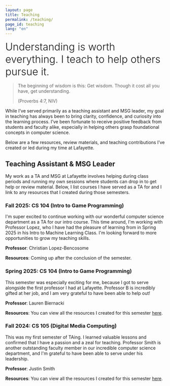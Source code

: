 ```yaml
---
layout: page
title: Teaching
permalink: /teaching/
page_id: teaching
lang: "en"
---
```


<div style="font-size: 2rem; font-weight: 300; margin-bottom: 1rem;">
Understanding is worth everything. I teach to help others pursue it.
</div>

> The beginning of wisdom is this: Get wisdom.
> Though it cost all you have, get understanding.
>
> (Proverbs 4:7, NIV)

While I’ve served primarily as a teaching assistant and MSG leader, my goal in teaching has always been to bring
clarity,
confidence, and curiosity into the learning process. I’ve been fortunate to receive positive feedback from students and
faculty alike, especially in helping others grasp foundational concepts in computer science.

Below are a few resources, review materials, and teaching contributions I’ve created or led during my time at Lafayette.

## Teaching Assistant & MSG Leader

My work as a TA and MSG at Lafayette involves helping during class periods and running my own sessions where students
can drop in to get help or review material. Below, I list courses I have served as a TA for and I link to any resources
that I created during those semesters.

### Fall 2025: CS 104 (Intro to Game Programming)

I'm super excited to continue working with our wonderful computer science department as a TA for our intro course. This
time around, I'm working with Professor Lopez, who I have had the pleasure of learning from in Spring 2025 in his Intro
to Machine Learning Class. I'm looking forward to more opportunities to grow my teaching skills.

**Professor**: Christian Lopez-Bencosome

**Resources**: Coming up after the conclusion of the semester.

### Spring 2025: CS 104 (Intro to Game Programming)

This semester was especially exciting for me, because I got to serve alongside the first professor I had at Lafayette.
Professor B is incredibly gifted at her job, and I am very grateful to have been able to help out!

**Professor**: Lauren Biernacki

**Resources**: You can view all the resources I created for this semester [here](https://github.com/jacksoneshbaugh/CS-104-Spring-2025).

### Fall 2024: CS 105 (Digital Media Computing)

This was my first semester of TAing. I learned valuable lessons and confirmed that I have a passion and a zeal for
teaching. Professor Smith is another outstanding faculty member in our incredible computer science department, and I'm
grateful to have been able to serve under his leadership.

**Professor**: Justin Smith

**Resources**: You can view all the resources I created for this
semester [here](https://github.com/jacksoneshbaugh/CS-105-MSG-Materials).
